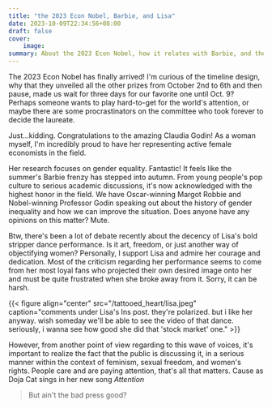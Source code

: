 ```yaml
---
title: "the 2023 Econ Nobel, Barbie, and Lisa"
date: 2023-10-09T22:34:56+08:00
draft: false
cover:
    image: 
summary: About the 2023 Econ Nobel, how it relates with Barbie, and the controversy about Lisa's recent dance performance.
---
```


The 2023 Econ Nobel has finally arrived! I'm curious of the timeline design, why that they unveiled all the other prizes from October 2nd to 6th and then pause, made us wait for three days for our favorite one until Oct. 9? Perhaps someone wants to play hard-to-get for the world's attention, or maybe there are some procrastinators on the committee who took forever to decide the laureate.

Just...kidding. Congratulations to the amazing Claudia Godin! As a woman myself, I'm incredibly proud to have her representing active female economists in the field.

Her research focuses on gender equality. Fantastic! It feels like the summer's Barbie frenzy has stepped into autumn. From young people's pop culture to serious academic discussions, it's now acknowledged with the highest honor in the field. We have Oscar-winning Margot Robbie and Nobel-winning Professor Godin speaking out about the history of gender inequality and how we can improve the situation. Does anyone have any opinions on this matter? Mute.

Btw, there's been a lot of debate recently about the decency of Lisa's bold stripper dance performance. Is it art, freedom, or just another way of objectifying women? Personally, I support Lisa and admire her courage and dedication. Most of the criticism regarding her performance seems to come from her most loyal fans who projected their own desired image onto her and must be quite frustrated when she broke away from it. Sorry, it can be harsh. 

{{< figure align="center" src="/tattooed_heart/lisa.jpeg" caption="comments under Lisa\'s Ins post. they're polarized. but i like her anyway. wish someday we'll be able to see the video of that dance. seriously, i wanna see how good she did that 'stock market' one." >}}

However, from another point of view regarding to this wave of voices, it's important to realize the fact that the public is discussing it, in a serious manner within the context of feminism, sexual freedom, and women's rights. People care and are paying attention, that's all that matters. Cause as Doja Cat sings in her new song *Attention*

> But ain't the bad press good?
